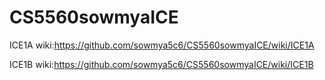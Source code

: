# CS5560sowmyaICE

ICE1A wiki:https://github.com/sowmya5c6/CS5560sowmyaICE/wiki/ICE1A

ICE1B wiki:https://github.com/sowmya5c6/CS5560sowmyaICE/wiki/ICE1B
